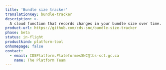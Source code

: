 ```yaml
---
title: 'Bundle size tracker'
translationKey: bundle-tracker
description: >-
  A cloud function that records changes in your bundle size over time.
product-url: https://github.com/cds-snc/bundle-size-tracker
phase: beta
status: in-flight
productkind: platform-tool
onhomepage: false
contact:
  - email: CDSPlatform.PlateformesSNC@tbs-sct.gc.ca
    name: The Platform Team
---
```

